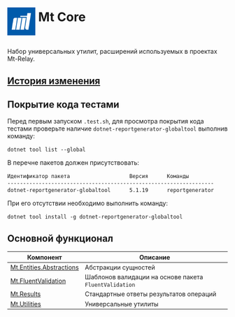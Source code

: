 # <p><img src="iconMt.png" width="64px" height="64px" align="middle" /> Mt Core</p>

Набор универсальных утилит, расширений используемых в проектах Mt-Relay.

## [История изменения](CHANGELOG.md)

## Покрытие кода тестами

Перед первым запуском `.test.sh`, для просмотра покрытия кода тестами проверьте наличие `dotnet-reportgenerator-globaltool` выполнив команду:

```console
dotnet tool list --global
```

В перечне пакетов должен присутствовать:

```console
Идентификатор пакета                   Версия      Команды
------------------------------------------------------------------
dotnet-reportgenerator-globaltool      5.1.19      reportgenerator
```

При его отсутствии необходимо выполнить команду:

```console
dotnet tool install -g dotnet-reportgenerator-globaltool
```

## Основной функционал

| Компонент                  | Описание                                               |
|----------------------------|--------------------------------------------------------|
| [Mt.Entities.Abstractions] | Абстракции сущностей                                   |
| [Mt.FluentValidation]      | Шаблонов валидации на основе пакета `FluentValidation` |
| [Mt.Results]               | Стандартные ответы результатов операций                |
| [Mt.Utilities]             | Универсальные утилиты                                  |

[Mt.Entities.Abstractions]: src/Mt.Entities.Abstractions/README.md
[Mt.FluentValidation]: src/Mt.FluentValidation/README.md
[Mt.Results]: src/Mt.Results/README.md
[Mt.Utilities]: src/Mt.Utilities/README.md